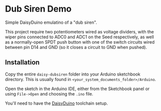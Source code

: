 # Dub Siren Demo

Simple DaisyDuino emulatino of a "dub siren".

This project require two potentiometers wired as voltage dividers, with the wiper pins connected to ADC0 and ADC1 on the Seed respectively, as well as a normally-open SPDT push button with one of the switch circuits wired between pin D14 and GND (so it closes a circuit to GND when pushed).

## Installation

Copy the entire `daisy-dubsiren` folder into your Arduino sketchbook directory.
This is usually found in `<your_system_documents_folder>/Arduino`.

Open the sketch in the Arduino IDE, either from the Sketchbook panel or using `File->Open`
and choosing the `.ino` file.

You'll need to have the [DaisyDuino](https://github.com/electro-smith/DaisyWiki/wiki/1a.-Getting-Started-(Arduino-Edition)) toolchain setup.
